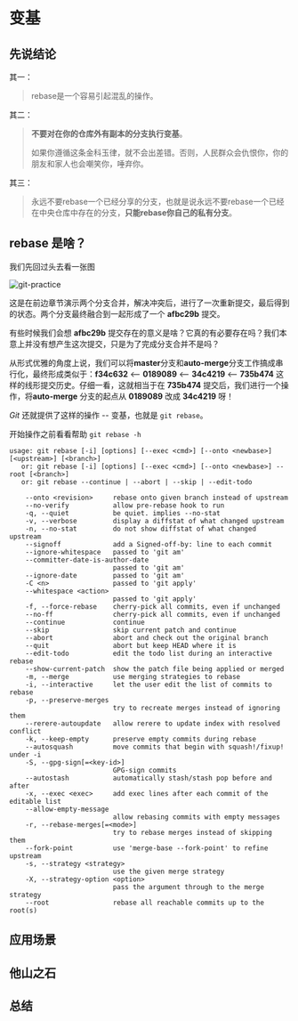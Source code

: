 # 变基

## 先说结论

其一：

> rebase是一个容易引起混乱的操作。

其二：

> **不要对在你的仓库外有副本的分支执行变基**。
> 
> 如果你遵循这条金科玉律，就不会出差错。否则，人民群众会仇恨你，你的朋友和家人也会嘲笑你，唾弃你。

其三：

> 永远不要rebase一个已经分享的分支，也就是说永远不要rebase一个已经在中央仓库中存在的分支，**只能rebase你自己的私有分支**。

## rebase 是啥？

我们先回过头去看一张图

![git-practice](https://github.com/op-y/git-practice/blob/master/images/3/snip.3-30.png)

这是在前边章节演示两个分支合并，解决冲突后，进行了一次重新提交，最后得到的状态。两个分支最终融合到一起形成了一个 **afbc29b** 提交。

有些时候我们会想 **afbc29b** 提交存在的意义是啥？它真的有必要存在吗？我们本意上并没有想产生这次提交，只是为了完成分支合并不是吗？

从形式优雅的角度上说，我们可以将**master**分支和**auto-merge**分支工作搞成串行化，最终形成类似于：**f34c632** <-- **0189089** <-- **34c4219** <-- **735b474** 这样的线形提交历史。仔细一看，这就相当于在 **735b474** 提交后，我们进行一个操作，将**auto-merge** 分支的起点从 **0189089** 改成 **34c4219** 呀！

*Git* 还就提供了这样的操作 -- 变基，也就是 `git rebase`。

开始操作之前看看帮助 `git rebase -h`

```
usage: git rebase [-i] [options] [--exec <cmd>] [--onto <newbase>] [<upstream>] [<branch>]
   or: git rebase [-i] [options] [--exec <cmd>] [--onto <newbase>] --root [<branch>]
   or: git rebase --continue | --abort | --skip | --edit-todo

    --onto <revision>     rebase onto given branch instead of upstream
    --no-verify           allow pre-rebase hook to run
    -q, --quiet           be quiet. implies --no-stat
    -v, --verbose         display a diffstat of what changed upstream
    -n, --no-stat         do not show diffstat of what changed upstream
    --signoff             add a Signed-off-by: line to each commit
    --ignore-whitespace   passed to 'git am'
    --committer-date-is-author-date
                          passed to 'git am'
    --ignore-date         passed to 'git am'
    -C <n>                passed to 'git apply'
    --whitespace <action>
                          passed to 'git apply'
    -f, --force-rebase    cherry-pick all commits, even if unchanged
    --no-ff               cherry-pick all commits, even if unchanged
    --continue            continue
    --skip                skip current patch and continue
    --abort               abort and check out the original branch
    --quit                abort but keep HEAD where it is
    --edit-todo           edit the todo list during an interactive rebase
    --show-current-patch  show the patch file being applied or merged
    -m, --merge           use merging strategies to rebase
    -i, --interactive     let the user edit the list of commits to rebase
    -p, --preserve-merges
                          try to recreate merges instead of ignoring them
    --rerere-autoupdate   allow rerere to update index with resolved conflict
    -k, --keep-empty      preserve empty commits during rebase
    --autosquash          move commits that begin with squash!/fixup! under -i
    -S, --gpg-sign[=<key-id>]
                          GPG-sign commits
    --autostash           automatically stash/stash pop before and after
    -x, --exec <exec>     add exec lines after each commit of the editable list
    --allow-empty-message
                          allow rebasing commits with empty messages
    -r, --rebase-merges[=<mode>]
                          try to rebase merges instead of skipping them
    --fork-point          use 'merge-base --fork-point' to refine upstream
    -s, --strategy <strategy>
                          use the given merge strategy
    -X, --strategy-option <option>
                          pass the argument through to the merge strategy
    --root                rebase all reachable commits up to the root(s)
```

## 应用场景

## 他山之石

## 总结
